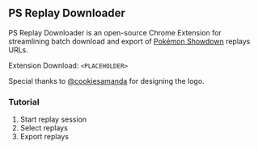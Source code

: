 ## PS Replay Downloader

PS Replay Downloader is an open-source Chrome Extension for
streamlining batch download and export of [Pokémon Showdown](https://pokemonshowdown.com/) replays URLs.

Extension Download: `<PLACEHOLDER>`

Special thanks to [@cookiesamanda](https://twitter.com/cookiesamanda) for designing the logo.

### Tutorial

1. Start replay session
2. Select replays
3. Export replays
